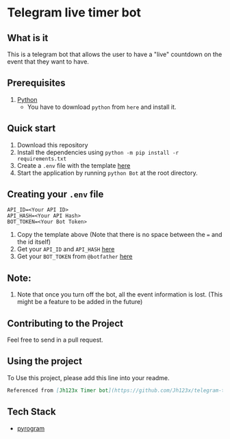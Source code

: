 # Telegram live timer bot

## What is it

This is a telegram bot that allows the user to have a "live" countdown on the event that they want to have.

## Prerequisites

1. [Python](https://www.python.org/ "Python Official Website")
   - You have to download `python` from `here` and install it.

## Quick start

1. Download this repository
2. Install the dependencies using `python -m pip install -r requirements.txt`
3. Create a `.env` file with the template [here](#creating-your-env-file)
4. Start the application by running `python Bot` at the root directory.

## Creating your `.env` file

```
API_ID=<Your API ID>
API_HASH=<Your API Hash>
BOT_TOKEN=<Your Bot Token>
```

1. Copy the template above (Note that there is no space between the `=` and the id itself)
2. Get your `API_ID` and `API_HASH` [here](https://my.telegram.org/apps/create)
3. Get your `BOT_TOKEN` from `@botfather` [here](https://core.telegram.org/bots)

## Note:

1. Note that once you turn off the bot, all the event information is lost. (This might be a feature to be added in the future)

## Contributing to the Project

Feel free to send in a pull request.

## Using the project

To Use this project, please add this line into your readme.

```markdown
Referenced from [Jh123x Timer bot](https://github.com/Jh123x/telegram-timer-bot)
```

## Tech Stack

- [pyrogram](https://docs.pyrogram.org/)

